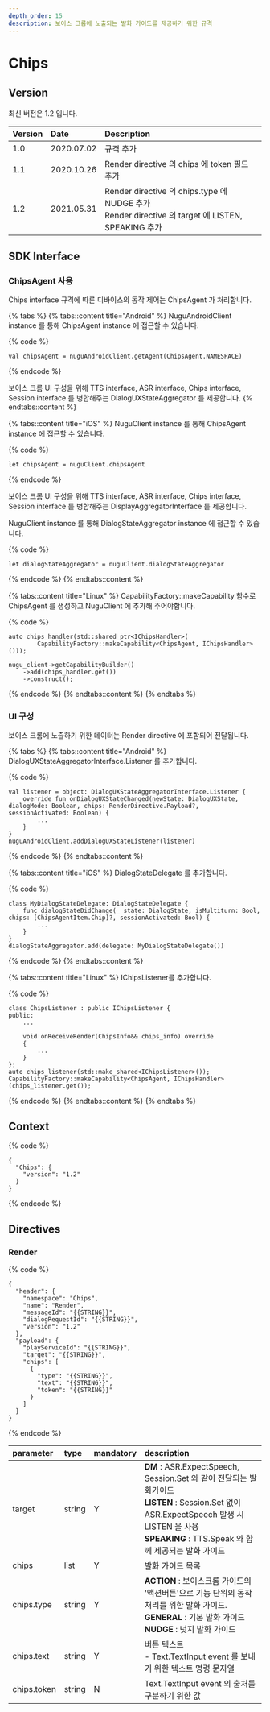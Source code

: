 ```yaml
---
depth_order: 15
description: 보이스 크롬에 노출되는 발화 가이드를 제공하기 위한 규격
---
```


# Chips

## Version

최신 버전은 1.2 입니다.

| Version | Date       | Description                                                                                  |
|:--------|:-----------|:---------------------------------------------------------------------------------------------|
| 1.0     | 2020.07.02 | 규격 추가                                                                                        |
| 1.1     | 2020.10.26 | Render directive 의 chips 에 token 필드 추가                                                       |
| 1.2     | 2021.05.31 | Render directive 의 chips.type 에 NUDGE 추가<br/>Render directive 의 target 에 LISTEN, SPEAKING 추가 |

## SDK Interface

### ChipsAgent 사용

Chips interface 규격에 따른 디바이스의 동작 제어는 ChipsAgent 가 처리합니다.

{% tabs %}
{% tabs::content title="Android" %}
NuguAndroidClient instance 를 통해 ChipsAgent instance 에 접근할 수 있습니다.

{% code %}
```text
val chipsAgent = nuguAndroidClient.getAgent(ChipsAgent.NAMESPACE)
```
{% endcode %}

보이스 크롬 UI 구성을 위해 TTS interface, ASR interface, Chips interface, Session interface 를 병합해주는 DialogUXStateAggregator 를 제공합니다.
{% endtabs::content %}

{% tabs::content title="iOS" %}
NuguClient instance 를 통해 ChipsAgent instance 에 접근할 수 있습니다.

{% code %}
```text
let chipsAgent = nuguClient.chipsAgent
```
{% endcode %}

보이스 크롬 UI 구성을 위해 TTS interface, ASR interface, Chips interface, Session interface 를 병합해주는 DisplayAggregatorInterface 를 제공합니다.

NuguClient instance 를 통해 DialogStateAggregator instance 에 접근할 수 있습니다.

{% code %}
```text
let dialogStateAggregator = nuguClient.dialogStateAggregator
```
{% endcode %}
{% endtabs::content %}

{% tabs::content title="Linux" %}
CapabilityFactory::makeCapability 함수로 ChipsAgent 를 생성하고 NuguClient 에 추가해 주어야합니다.

{% code %}
```text
auto chips_handler(std::shared_ptr<IChipsHandler>(
        CapabilityFactory::makeCapability<ChipsAgent, IChipsHandler>()));

nugu_client->getCapabilityBuilder()
    ->add(chips_handler.get())
    ->construct();
```
{% endcode %}
{% endtabs::content %}
{% endtabs %}

### UI 구성

보이스 크롬에 노출하기 위한 데이터는 Render directive 에 포함되어 전달됩니다.

{% tabs %}
{% tabs::content title="Android" %}
DialogUXStateAggregatorInterface.Listener 를 추가합니다.

{% code %}
```text
val listener = object: DialogUXStateAggregatorInterface.Listener {
    override fun onDialogUXStateChanged(newState: DialogUXState, dialogMode: Boolean, chips: RenderDirective.Payload?, sessionActivated: Boolean) {
        ...
    }
}
nuguAndroidClient.addDialogUXStateListener(listener)
```
{% endcode %}
{% endtabs::content %}

{% tabs::content title="iOS" %}
DialogStateDelegate 를 추가합니다.

{% code %}
```text
class MyDialogStateDelegate: DialogStateDelegate {
    func dialogStateDidChange(_ state: DialogState, isMultiturn: Bool, chips: [ChipsAgentItem.Chip]?, sessionActivated: Bool) {
        ...
    }
}
dialogStateAggregator.add(delegate: MyDialogStateDelegate())
```
{% endcode %}
{% endtabs::content %}

{% tabs::content title="Linux" %}
IChipsListener를 추가합니다.

{% code %}
```text
class ChipsListener : public IChipsListener {
public:
    ...

    void onReceiveRender(ChipsInfo&& chips_info) override
    {
        ...
    }
};
auto chips_listener(std::make_shared<IChipsListener>());
CapabilityFactory::makeCapability<ChipsAgent, IChipsHandler>(chips_listener.get());
```
{% endcode %}
{% endtabs::content %}
{% endtabs %}

## Context

{% code %}
```text
{
  "Chips": {
    "version": "1.2"
  }
}
```
{% endcode %}

## Directives

### Render

{% code %}
```text
{
  "header": {
    "namespace": "Chips",
    "name": "Render",
    "messageId": "{{STRING}}",
    "dialogRequestId": "{{STRING}}",
    "version": "1.2"
  },
  "payload": {
    "playServiceId": "{{STRING}}",
    "target": "{{STRING}}",
    "chips": [
      {
        "type": "{{STRING}}",
        "text": "{{STRING}}",
        "token": "{{STRING}}"
      }
    ]
  }
}
```
{% endcode %}

| parameter   | type   | mandatory | description                                                                                                                                                             |
|:------------|:-------|:----------|:------------------------------------------------------------------------------------------------------------------------------------------------------------------------|
| target      | string | Y         | **DM** : ASR.ExpectSpeech, Session.Set 와 같이 전달되는 발화가이드<br/>**LISTEN** : Session.Set 없이 ASR.ExpectSpeech 발생 시 LISTEN 을 사용<br/>**SPEAKING** : TTS.Speak 와 함께 제공되는 발화 가이드  |
| chips       | list   | Y         | 발화 가이드 목록                                                                                                                                                               |
| chips.type  | string | Y         | **ACTION** : 보이스크롬 가이드의 '액션버튼'으로 기능 단위의 동작 처리를 위한 발화 가이드.<br/>**GENERAL** : 기본 발화 가이드<br/>**NUDGE** : 넛지 발화 가이드                                                         |
| chips.text  | string | Y         | 버튼 텍스트<br/>- Text.TextInput event 를 보내기 위한 텍스트 명령 문자열                                                                                                                   |
| chips.token | string | N         | Text.TextInput event 의 출처를 구분하기 위한 값                                                                                                                                    |
